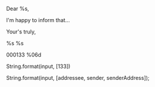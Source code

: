 Dear %s,

I'm happy to inform that...

Your's truly,

%s
%s


000133
%06d

String.format(input, [133])

String.format(input, [addressee, sender, senderAddress]);